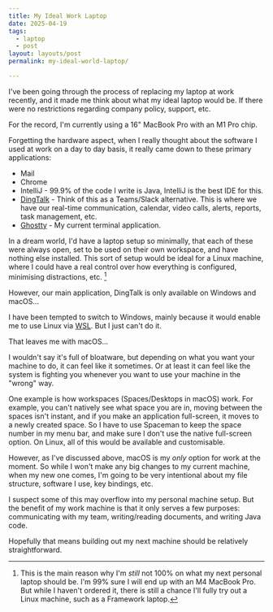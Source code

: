 ```yaml
---
title: My Ideal Work Laptop
date: 2025-04-19
tags:
  - laptop
  - post
layout: layouts/post
permalink: my-ideal-world-laptop/

---
```


I've been going through the process of replacing my laptop at work recently, and it made me think about what my ideal laptop would be. If there were no restrictions regarding company policy, support, etc.

For the record, I'm currently using a 16" MacBook Pro with an M1 Pro chip.

Forgetting the hardware aspect, when I really thought about the software I used at work on a day to day basis, it really came down to these primary applications:

- Mail
- Chrome
- IntelliJ - 99.9% of the code I write is Java, IntelliJ is the best IDE for this.
- [DingTalk][dt] - Think of this as a Teams/Slack alternative. This is where we have our real-time communication, calendar, video calls, alerts, reports, task management, etc.
- [Ghostty][g] - My current terminal application.

In a dream world, I'd have a laptop setup so minimally, that each of these were always open, set to be used on their own workspace, and have nothing else installed. This sort of setup would be ideal for a Linux machine, where I could have a real control over how everything is configured, minimising distractions, etc. [^1]

However, our main application, DingTalk is only available on Windows and macOS...

I have been tempted to switch to Windows, mainly because it would enable me to use Linux via [WSL][wsl]. But I just can't do it.

That leaves me with macOS...

I wouldn't say it's full of bloatware, but depending on what you want your machine to do, it can feel like it sometimes. Or at least it can feel like the system is fighting you whenever you want to use your machine in the "wrong" way.

One example is how workspaces (Spaces/Desktops in macOS) work. For example, you can't natively see what space you are in, moving between the spaces isn't instant, and if you make an application full-screen, it moves to a newly created space. So I have to use Spaceman to keep the space number in my menu bar, and make sure I don't use the native full-screen option. On Linux, all of this would be available and customisable.

However, as I've discussed above, macOS is my *only* option for work at the moment. So while I won't make any big changes to my current machine, when my new one comes, I'm going to be very intentional about my file structure, software I use, key bindings, etc.

I suspect some of this may overflow into my personal machine setup. But the benefit of my work machine is that it only serves a few purposes: communicating with my team, writing/reading documents, and writing Java code.

Hopefully that means building out my next machine should be relatively straightforward.

[wsl]: https://learn.microsoft.com/en-us/windows/wsl/install
[dt]: https://www.dingtalk.com/en
[g]: https://ghostty.org

[^1]: This is the main reason why I'm *still* not 100% on what my next personal laptop should be. I'm 99% sure I will end up with an M4 MacBook Pro. But while I haven't ordered it, there is still a chance I'll fully try out a Linux machine, such as a Framework laptop.
